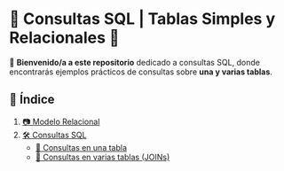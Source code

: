 # 📝 Consultas SQL | Tablas Simples y Relacionales 💾

📢 **Bienvenido/a a este repositorio** dedicado a consultas SQL, donde encontrarás ejemplos prácticos de consultas sobre **una y varias tablas**.

## 📌 Índice  
1. [📷 Modelo Relacional](#-modelo-relacional)  
2. [🛠 Consultas SQL](#-consultas-sql)  
   - [🔹 Consultas en una tabla](#-consultas-en-una-tabla)  
   - [🔹 Consultas en varias tablas (JOINs)](#-consultas-en-varias-tablas-joins) 

